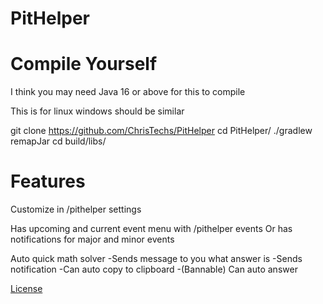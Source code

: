 # PitHelper

# Compile Yourself

I think you may need Java 16 or above for this 
to compile

This is for linux windows should be similar

git clone https://github.com/ChrisTechs/PitHelper
cd PitHelper/
./gradlew remapJar
cd build/libs/

# Features

Customize in /pithelper settings

Has upcoming and current event menu
with /pithelper events
Or has notifications for major and minor events

Auto quick math solver
-Sends message to you what answer is
-Sends notification
-Can auto copy to clipboard
-(Bannable) Can auto answer

[License](https://github.com/ChrisTechs/PitHelper/blob/master/LICENSE.md)
